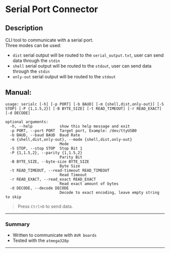 # Serial Port Connector


## Description
CLI tool to communicate with a serial port.\
Three modes can be used:
- `dist` serial output will be routed to the `serial_output.txt`, user can send data through the `stdin` 
- `shell` serial output will be routed to the `stdout`, user can send data through the `stdin`
- `only-out` serial output will be routed to the `stdout`
  
## Manual:
```
usage: serialc [-h] [-p PORT] [-b BAUD] [-m {shell,dist,only-out}] [-S STOP] [-P {1,1.5,2}] [-B BYTE_SIZE] [-t READ_TIMEOUT] [-r READ_EXACT] [-d DECODE]

optional arguments:
  -h, --help            show this help message and exit
  -p PORT, --port PORT  Target port, Example: /dev/ttyUSB0
  -b BAUD, --baud BAUD  Baud Rate
  -m {shell,dist,only-out}, --mode {shell,dist,only-out}
                        Mode
  -S STOP, --stop STOP  Stop Bit 1
  -P {1,1.5,2}, --parity {1,1.5,2}
                        Parity Bit
  -B BYTE_SIZE, --byte-size BYTE_SIZE
                        Byte Size
  -t READ_TIMEOUT, --read-timeout READ_TIMEOUT
                        Read Timeout
  -r READ_EXACT, --read_exact READ_EXACT
                        Read exact amount of bytes
  -d DECODE, --decode DECODE
                        Decode to exact encoding, leave empty string to skip
```

> Press  `Ctrl+D` to send data.
---


### Summary

- Written to communicate with `AVR boards`
- Tested with the `atmega328p`

---